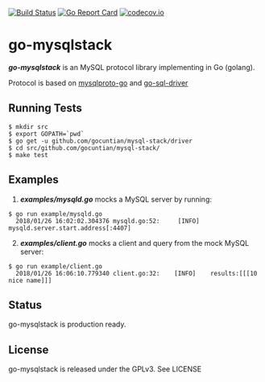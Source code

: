[![Build Status](https://travis-ci.org/xelabs/go-mysqlstack.png)](https://travis-ci.org/xelabs/go-mysqlstack) [![Go Report Card](https://goreportcard.com/badge/github.com/gocuntian/mysql-stack)](https://goreportcard.com/report/github.com/gocuntian/mysql-stack) [![codecov.io](https://codecov.io/gh/xelabs/go-mysqlstack/graphs/badge.svg)](https://codecov.io/gh/xelabs/go-mysqlstack/branch/master)

# go-mysqlstack

***go-mysqlstack*** is an MySQL protocol library implementing in Go (golang).

Protocol is based on [mysqlproto-go](https://github.com/pubnative/mysqlproto-go) and [go-sql-driver](https://github.com/go-sql-driver/mysql)

## Running Tests

```
$ mkdir src
$ export GOPATH=`pwd`
$ go get -u github.com/gocuntian/mysql-stack/driver
$ cd src/github.com/gocuntian/mysql-stack/
$ make test
```

## Examples

1. ***examples/mysqld.go*** mocks a MySQL server by running:

```
$ go run example/mysqld.go
  2018/01/26 16:02:02.304376 mysqld.go:52:     [INFO]    mysqld.server.start.address[:4407]
```

2. ***examples/client.go*** mocks a client and query from the mock MySQL server:

```
$ go run example/client.go
  2018/01/26 16:06:10.779340 client.go:32:    [INFO]    results:[[[10 nice name]]]
```

## Status

go-mysqlstack is production ready.

## License

go-mysqlstack is released under the GPLv3. See LICENSE
